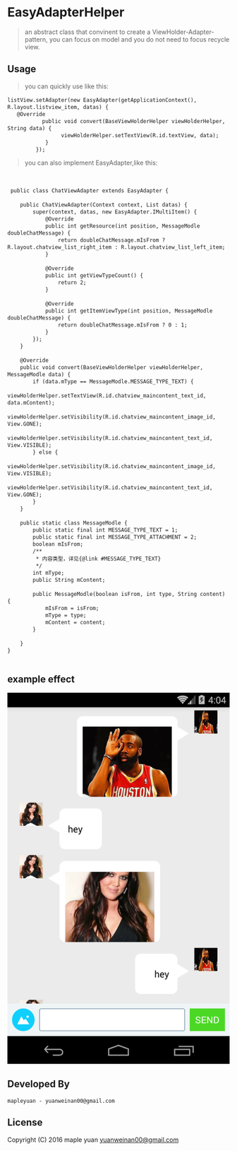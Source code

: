 EasyAdapterHelper
============
>an abstract class that convinent to create a ViewHolder-Adapter-pattern, you can 
focus on model and you do not need to focus recycle view. 

Usage
------------

>you can quickly use like this:

<pre><code>listView.setAdapter(new EasyAdapter<String, BaseViewHolderHelper>(getApplicationContext(), R.layout.listview_item, datas) {
   @Override
           public void convert(BaseViewHolderHelper viewHolderHelper, String data) {
                 viewHolderHelper.setTextView(R.id.textView, data);
            }
         });
</code></pre>

>you can also implement EasyAdapter,like this:
 <pre><code>
 
 public class ChatViewAdapter extends EasyAdapter<ChatViewAdapter.MessageModle, BaseViewHolderHelper> {

    public ChatViewAdapter(Context context, List<MessageModle> datas) {
        super(context, datas, new EasyAdapter.IMultiItem<MessageModle>() {
            @Override
            public int getResource(int position, MessageModle doubleChatMessage) {
                return doubleChatMessage.mIsFrom ? R.layout.chatview_list_right_item : R.layout.chatview_list_left_item;
            }

            @Override
            public int getViewTypeCount() {
                return 2;
            }

            @Override
            public int getItemViewType(int position, MessageModle doubleChatMessage) {
                return doubleChatMessage.mIsFrom ? 0 : 1;
            }
        });
    }

    @Override
    public void convert(BaseViewHolderHelper viewHolderHelper, MessageModle data) {
        if (data.mType == MessageModle.MESSAGE_TYPE_TEXT) {
            viewHolderHelper.setTextView(R.id.chatview_maincontent_text_id, data.mContent);
            viewHolderHelper.setVisibility(R.id.chatview_maincontent_image_id, View.GONE);
            viewHolderHelper.setVisibility(R.id.chatview_maincontent_text_id, View.VISIBLE);
        } else {
            viewHolderHelper.setVisibility(R.id.chatview_maincontent_image_id, View.VISIBLE);
            viewHolderHelper.setVisibility(R.id.chatview_maincontent_text_id, View.GONE);
        }
    }

    public static class MessageModle {
        public static final int MESSAGE_TYPE_TEXT = 1;
        public static final int MESSAGE_TYPE_ATTACHMENT = 2;
        boolean mIsFrom;
        /**
         * 内容类型，详见{@link #MESSAGE_TYPE_TEXT}
         */
        int mType;
        public String mContent;

        public MessageModle(boolean isFrom, int type, String content) {
            mIsFrom = isFrom;
            mType = type;
            mContent = content;
        }

    }
}
 </code></pre>

example effect
-------------
![image](https://github.com/mapleyuan/EasyAdapterHelper/blob/master/screenshot/example_effect.png)

Developed By
-------------

    mapleyuan - yuanweinan00@gmail.com

License
-------------

Copyright (C) 2016 maple yuan <yuanweinan00@gmail.com>
